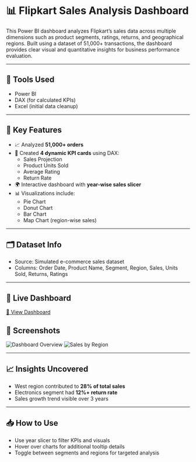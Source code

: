 # 📊 Flipkart Sales Analysis Dashboard

This Power BI dashboard analyzes Flipkart’s sales data across multiple dimensions such as product segments, ratings, returns, and geographical regions. Built using a dataset of 51,000+ transactions, the dashboard provides clear visual and quantitative insights for business performance evaluation.

---

## 🔧 Tools Used
- Power BI
- DAX (for calculated KPIs)
- Excel (initial data cleanup)

---

## 📌 Key Features
- 📈 Analyzed **51,000+ orders**
- 🧠 Created **4 dynamic KPI cards** using DAX:
  - Sales Projection
  - Product Units Sold
  - Average Rating
  - Return Rate
- 🌍 Interactive dashboard with **year-wise sales slicer**
- 📊 Visualizations include:
  - Pie Chart
  - Donut Chart
  - Bar Chart
  - Map Chart (region-wise sales)

---

## 🗂 Dataset Info
- Source: Simulated e-commerce sales dataset
- Columns: Order Date, Product Name, Segment, Region, Sales, Units Sold, Returns, Ratings

---

## 🔗 Live Dashboard  
[🔗 View Dashboard](YOUR_PUBLIC_LINK_HERE)

## 📸 Screenshots
![Dashboard Overview](screenshots/flipkart_dashboard_1.png)
![Sales by Region](screenshots/flipkart_dashboard_2.png)

---

## 📈 Insights Uncovered
- West region contributed to **28% of total sales**
- Electronics segment had **12%+ return rate**
- Sales growth trend visible over 3 years

---

## 📥 How to Use
- Use year slicer to filter KPIs and visuals
- Hover over charts for additional tooltip details
- Toggle between segments and regions for targeted analysis
